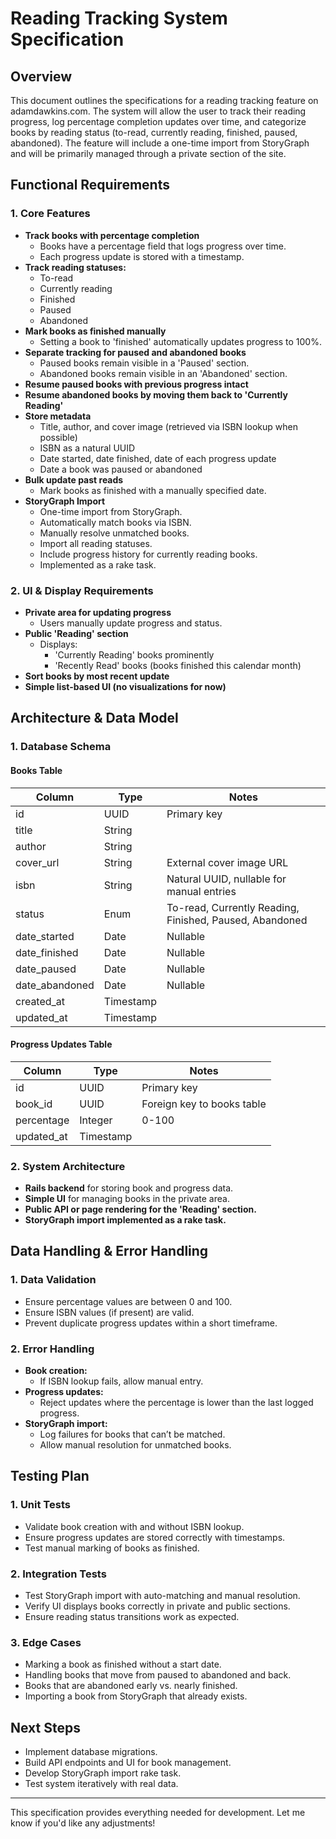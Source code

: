 # Reading Tracking System Specification

## Overview
This document outlines the specifications for a reading tracking feature on adamdawkins.com. The system will allow the user to track their reading progress, log percentage completion updates over time, and categorize books by reading status (to-read, currently reading, finished, paused, abandoned). The feature will include a one-time import from StoryGraph and will be primarily managed through a private section of the site.

## Functional Requirements

### 1. Core Features
- **Track books with percentage completion**
  - Books have a percentage field that logs progress over time.
  - Each progress update is stored with a timestamp.
- **Track reading statuses:**
  - To-read
  - Currently reading
  - Finished
  - Paused
  - Abandoned
- **Mark books as finished manually**
  - Setting a book to 'finished' automatically updates progress to 100%.
- **Separate tracking for paused and abandoned books**
  - Paused books remain visible in a 'Paused' section.
  - Abandoned books remain visible in an 'Abandoned' section.
- **Resume paused books with previous progress intact**
- **Resume abandoned books by moving them back to 'Currently Reading'**
- **Store metadata**
  - Title, author, and cover image (retrieved via ISBN lookup when possible)
  - ISBN as a natural UUID
  - Date started, date finished, date of each progress update
  - Date a book was paused or abandoned
- **Bulk update past reads**
  - Mark books as finished with a manually specified date.
- **StoryGraph Import**
  - One-time import from StoryGraph.
  - Automatically match books via ISBN.
  - Manually resolve unmatched books.
  - Import all reading statuses.
  - Include progress history for currently reading books.
  - Implemented as a rake task.

### 2. UI & Display Requirements
- **Private area for updating progress**
  - Users manually update progress and status.
- **Public 'Reading' section**
  - Displays:
    - 'Currently Reading' books prominently
    - 'Recently Read' books (books finished this calendar month)
- **Sort books by most recent update**
- **Simple list-based UI (no visualizations for now)**

## Architecture & Data Model

### 1. Database Schema
#### Books Table
| Column         | Type       | Notes |
|---------------|-----------|-------|
| id            | UUID      | Primary key |
| title         | String    |  |
| author        | String    |  |
| cover_url     | String    | External cover image URL |
| isbn          | String    | Natural UUID, nullable for manual entries |
| status        | Enum      | To-read, Currently Reading, Finished, Paused, Abandoned |
| date_started  | Date      | Nullable |
| date_finished | Date      | Nullable |
| date_paused   | Date      | Nullable |
| date_abandoned | Date     | Nullable |
| created_at    | Timestamp |  |
| updated_at    | Timestamp |  |

#### Progress Updates Table
| Column         | Type       | Notes |
|---------------|-----------|-------|
| id            | UUID      | Primary key |
| book_id       | UUID      | Foreign key to books table |
| percentage    | Integer   | 0-100 |
| updated_at    | Timestamp |  |

### 2. System Architecture
- **Rails backend** for storing book and progress data.
- **Simple UI** for managing books in the private area.
- **Public API or page rendering for the 'Reading' section.**
- **StoryGraph import implemented as a rake task.**

## Data Handling & Error Handling

### 1. Data Validation
- Ensure percentage values are between 0 and 100.
- Ensure ISBN values (if present) are valid.
- Prevent duplicate progress updates within a short timeframe.

### 2. Error Handling
- **Book creation:**
  - If ISBN lookup fails, allow manual entry.
- **Progress updates:**
  - Reject updates where the percentage is lower than the last logged progress.
- **StoryGraph import:**
  - Log failures for books that can’t be matched.
  - Allow manual resolution for unmatched books.

## Testing Plan

### 1. Unit Tests
- Validate book creation with and without ISBN lookup.
- Ensure progress updates are stored correctly with timestamps.
- Test manual marking of books as finished.

### 2. Integration Tests
- Test StoryGraph import with auto-matching and manual resolution.
- Verify UI displays books correctly in private and public sections.
- Ensure reading status transitions work as expected.

### 3. Edge Cases
- Marking a book as finished without a start date.
- Handling books that move from paused to abandoned and back.
- Books that are abandoned early vs. nearly finished.
- Importing a book from StoryGraph that already exists.

## Next Steps
- Implement database migrations.
- Build API endpoints and UI for book management.
- Develop StoryGraph import rake task.
- Test system iteratively with real data.

---
This specification provides everything needed for development. Let me know if you'd like any adjustments!

